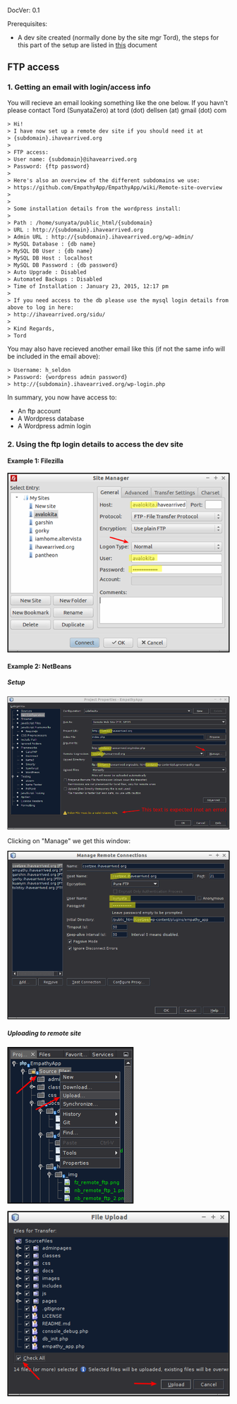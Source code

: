 DocVer: 0.1


Prerequisites:
* A dev site created (normally done by the site mgr Tord), the steps for this part of the setup are listed in [this](setting-up-a-new-site.md) document


## FTP access

### 1. Getting an email with login/access info

You will recieve an email looking something like the one below. If you havn't please contact Tord (SunyataZero) at tord (dot) dellsen (at) gmail (dot) com

```
> Hi!
> I have now set up a remote dev site if you should need it at
> {subdomain}.ihavearrived.org
> 
> FTP access:
> User name: {subdomain}@ihavearrived.org
> Password: {ftp password}
> 
> Here's also an overview of the different subdomains we use:
> https://github.com/EmpathyApp/EmpathyApp/wiki/Remote-site-overview
> 
> 
> Some installation details from the wordpress install:
> 
> Path : /home/sunyata/public_html/{subdomain}
> URL : http://{subdomain}.ihavearrived.org
> Admin URL : http://{subdomain}.ihavearrived.org/wp-admin/
> MySQL Database : {db name}
> MySQL DB User : {db name}
> MySQL DB Host : localhost
> MySQL DB Password : {db password}
> Auto Upgrade : Disabled
> Automated Backups : Disabled
> Time of Installation : January 23, 2015, 12:17 pm
> 
> If you need access to the db please use the mysql login details from above to log in here:
> http://ihavearrived.org/sidu/
> 
> Kind Regards,
> Tord
```

You may also have recieved another email like this (if not the same info will be included in the email above):
```
> Username: h_seldon
> Password: {wordpress admin password}
> http://{subdomain}.ihavearrived.org/wp-login.php
```

In summary, you now have access to:
* An ftp account
* A Wordpress database
* A Wordpress admin login


### 2. Using the ftp login details to access the dev site

#### Example 1: Filezilla

![fz_remote_ftp](_img/fz_remote_ftp.png)

#### Example 2: NetBeans

##### Setup

![nb_remote_ftp_1](_img/nb_remote_ftp_1.png)

Clicking on "Manage" we get this window:

![nb_remote_ftp_2](_img/nb_remote_ftp_2.png)

##### Uploading to remote site

![nb_remote_ftp_3](_img/nb_remote_ftp_3.png)

![nb_remote_ftp_4](_img/nb_remote_ftp_4.png)

